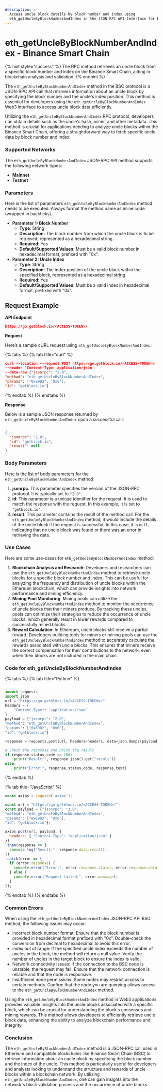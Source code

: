 ```yaml
---
description: >-
  Access uncle block details by block number and index using
  eth_getUncleByBlockNumberAndIndex in the JSON-RPC API Interface for BSC.
---
```


# eth\_getUncleByBlockNumberAndIndex - Binance Smart Chain

{% hint style="success" %}
The RPC method retrieves an uncle block from a specific block number and index on the Binance Smart Chain, aiding in blockchain analysis and validation.
{% endhint %}

The `eth_getUncleByBlockNumberAndIndex` method in the BSC protocol is a JSON-RPC API call that retrieves information about an uncle block by specifying the block number and the uncle's index position. This method is essential for developers using the `eth_getUncleByBlockNumberAndIndex` Web3 interface to access uncle block data efficiently.

Utilizing the `eth_getUncleByBlockNumberAndIndex` RPC protocol, developers can obtain details such as the uncle's hash, miner, and other metadata. This method is crucial for applications needing to analyze uncle blocks within the Binance Smart Chain, offering a straightforward way to fetch specific uncle data by block number and index.

### Supported Networks

The e`th_getUncleByBlockNumberAndIndex` JSON-RPC API method supports the following network types:

* **Mainnet**
* **Testnet**

### Parameters

Here is the list of parameters `eth_getUncleByBlockNumberAndIndex` method needs to be executed. Always format the method name as inline code (wrapped in backticks).

* **Parameter 1: Block Number**
  * **Type**: String
  * **Description**: The block number from which the uncle block is to be retrieved, represented as a hexadecimal string.
  * **Required**: Yes
  * **Default/Supported Values**: Must be a valid block number in hexadecimal format, prefixed with "0x".
* **Parameter 2: Uncle Index**
  * **Type**: String
  * **Description**: The index position of the uncle block within the specified block, represented as a hexadecimal string.
  * **Required**: Yes
  * **Default/Supported Values**: Must be a valid index in hexadecimal format, prefixed with "0x".

## Request Example

**API Endpoint**

```json
https://go.getblock.io/<ACCESS-TOKEN>/
```

**Request**

Here’s a sample cURL request using `eth_getUncleByBlockNumberAndIndex` :

{% tabs %}
{% tab title="curl" %}
```json
curl --location --request POST https://go.getblock.io/<ACCESS-TOKEN>/
--header 'Content-Type: application/json' 
--data-raw {"jsonrpc": "2.0",
"method": "eth_getUncleByBlockNumberAndIndex",
"params": ["0x89D2", "0x0"],
"id": "getblock.io"}
```
{% endtab %}
{% endtabs %}

**Response**

Below is a sample JSON response returned by `eth_getUncleByBlockNumberAndIndex` upon a successful call:

```json

{
  "jsonrpc": "2.0",
  "id": "getblock.io",
  "result": null
}

```

### Body Parameters

Here is the list of body parameters for the `eth_getUncleByBlockNumberAndIndex` method:

1. **jsonrpc**: This parameter specifies the version of the JSON-RPC protocol. It is typically set to `"2.0"`.
2. **id**: This parameter is a unique identifier for the request. It is used to match the response with the request. In this example, it is set to `"getblock.io"`.
3. **result**: This parameter contains the result of the method call. For the `eth_getUncleByBlockNumberAndIndex` method, it would include the details of the uncle block if the request is successful. In this case, it is `null`, indicating that no uncle block was found or there was an error in retrieving the data.

### Use Cases

Here are some use-cases for `eth_getUncleByBlockNumberAndIndex` method:

1. **Blockchain Analysis and Research**: Developers and researchers can use the `eth_getUncleByBlockNumberAndIndex` method to retrieve uncle blocks for a specific block number and index. This can be useful for analyzing the frequency and distribution of uncle blocks within the Ethereum blockchain, which can provide insights into network performance and mining efficiency.
2. **Mining Pool Monitoring**: Mining pools can utilize the `eth_getUncleByBlockNumberAndIndex` method to monitor the occurrence of uncle blocks that their miners produce. By tracking these uncles, pools can optimize their strategies to reduce the occurrence of uncle blocks, which generally result in lower rewards compared to successfully mined blocks.
3. **Reward Calculation**: In Ethereum, uncle blocks still receive a partial reward. Developers building tools for miners or mining pools can use the `eth_getUncleByBlockNumberAndIndex` method to accurately calculate the rewards associated with uncle blocks. This ensures that miners receive the correct compensation for their contributions to the network, even when their blocks are not included in the main chain.

### Code for eth\_getUncleByBlockNumberAndIndex

{% tabs %}
{% tab title="Python" %}
```python

import requests
import json
url = "https://go.getblock.io/<ACCESS-TOKEN>/"
headers = {
    "Content-Type": "application/json"
}
payload = {"jsonrpc": "2.0",
"method": "eth_getUncleByBlockNumberAndIndex",
"params": ["0x89D2", "0x0"],
"id": "getblock.io"}

response = requests.post(url, headers=headers, data=json.dumps(payload))

# Check the response and print the result
if response.status_code == 200:
    print("Result:", response.json().get("result"))
else:
    print("Error:", response.status_code, response.text)

```
{% endtab %}

{% tab title="JavaScript" %}
```javascript
const axios = require('axios');

const url = "https://go.getblock.io/<ACCESS-TOKEN>/";
const payload = {"jsonrpc": "2.0",
"method": "eth_getUncleByBlockNumberAndIndex",
"params": ["0x89D2", "0x0"],
"id": "getblock.io"};

axios.post(url, payload, {
  headers: { "Content-Type": "application/json" }
})
.then(response => {
  console.log("Result:", response.data.result);
})
.catch(error => {
  if (error.response) {
    console.error("Error:", error.response.status, error.response.data);
  } else {
    console.error("Request failed:", error.message);
  }
});
```
{% endtab %}
{% endtabs %}

### Common Errors

When using the `eth_getUncleByBlockNumberAndIndex` JSON-RPC API BSC method, the following issues may occur:

* Incorrect block number format: Ensure that the block number is provided in hexadecimal format prefixed with "0x". Double-check the conversion from decimal to hexadecimal to avoid this error.
* Index out of range: If the specified uncle index exceeds the number of uncles in the block, the method will return a null value. Verify the number of uncles in the target block to ensure the index is valid.
* Network connectivity issues: If the connection to the BSC node is unstable, the request may fail. Ensure that the network connection is reliable and that the node is responsive.
* Insufficient node permissions: Some nodes may restrict access to certain methods. Confirm that the node you are querying allows access to the `eth_getUncleByBlockNumberAndIndex` method.

Using the `eth_getUncleByBlockNumberAndIndex` method in Web3 applications provides valuable insights into the uncle blocks associated with a specific block, which can be crucial for understanding the block's consensus and mining rewards. This method allows developers to efficiently retrieve uncle block data, enhancing the ability to analyze blockchain performance and integrity.

### Conclusion

The `eth_getUncleByBlockNumberAndIndex` method is a JSON-RPC call used in Ethereum and compatible blockchains like Binance Smart Chain (BSC) to retrieve information about an uncle block by specifying the block number and the index of the uncle. This method is particularly useful for developers and analysts looking to understand the structure and rewards of uncle blocks within a blockchain network. By utilizing `eth_getUncleByBlockNumberAndIndex`, one can gain insights into the network's block validation process and the occurrence of uncle blocks.
